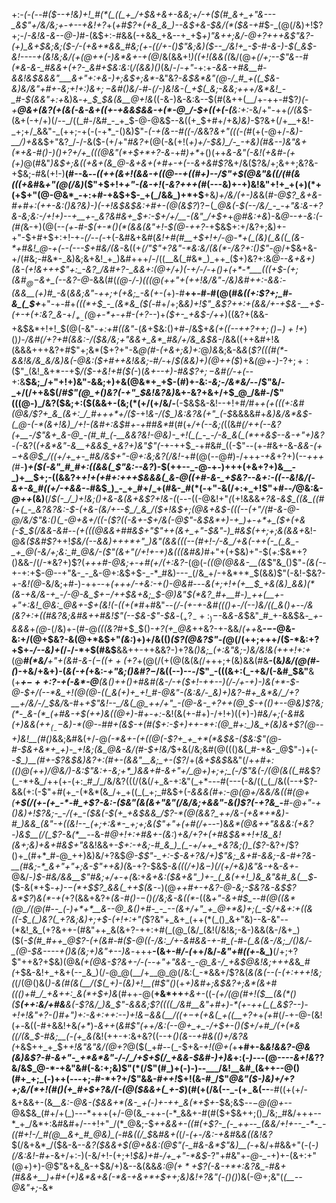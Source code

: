 +:-*(_-(_--#(*_$--+!&)+!_#(*(_((_+_/+$&+&+-&&;+/-+($(#_&+_+"&---_&$"+/&/&;+_-_+--*+*&!+?_+(_+#$?+(+&_&_)--&$+&-$&/(*($&-+#_$-_(@(/&)+!$?+;-/_-&!&-&--@-)_#-(&$+:-#&&(-+&&_+&--+_+$_$+)$"&++;&/-@+?+++&$"&?-(+)_&+$&;&;($-/-(+&+*&&_#&;(+-((/+-()$"&;&)($--_/&!+_-$-#-&-)-$(_&$-*&!----+(&!&;&/(+(@++(*-)&*&+-+(@_/&(&&+!_)((+!(&&((_&/(@_+(/+;--$"&--#(*&-&-_#&&+(+?-_&#+$&:&:_(_/(&&)()_(&/-/_-+"_-+:+_-&&-+#&__#-&&!&$&&&"___&+"+:+&-)+;&$+;&*-_&"&?-*&$&*&"(@-/_#_+((_$&-&)&/&"+#+-&;+!+:_)&$+;-$&#()&/-#-(_/-)&!&-(_+$(_&;-&&;+++/&*&!_-_#-$(&&"+:+*&)&*-+_$_$&(&__@+!&*((-&-)&-&:&--$(#(&++(__/+-++-#$?_)(_-*+__@&+(_&?(+(&(_-&-&+$($_(+-+&&$&&-+(*-@_/-$+((+_(-(__&:+:-*&/+"-++_(/(&_$-(&+(-+/+)(/--_/((_#-/&#_-_+_$-@-@&$--&((+_$+#+/+&_)&)-_$?&+(/+__+&!-_+;+/_&&"-_(++;-+(-(-+*_-()&)$"-_(-+(&--#((-/&_&?_&+"(((-(#_(+(-@+/-*&)-__/_)+_&*&$+"&?_/-/-&($-(+/+"_#&?+_(@(-&(+!(_+)+/-$&)_/-_-+&)(#&--)&"&+(*+&-#()-)()+?+/+_(((@&"(*+$+*+?-&_-+#_)+*_+()(++_&-&"(-&!(+&#-(+(+)_@(#&"_)&$+;&((+&+(&_@-&+&+(+#+-+(--&+&#$?_&+/&($?&/+;&++;&?&-+$&;-#&(+!-)__(#--&_--((++(&+!(&&-+$($(@--+((#+)-*-/$"+$(@&"&((/(#(*&(((+&_#&_+"(@(/&)_($"+$+!+_+"-(&-+!_(_-&?+++(_#(---&)+-+)&!&"+!+_+(+)(*+(+$+"(@-@&*_-+:+#-+&$+$-_+(_/&&_)+*+$__+&_)+/&/(+-)&_&(_#-@$?_&+&-#+#+:(++-&:()&?&)-)(-+!&$&$&:+#+-(@(&$?_)$?-$(*_@&(-$(--/&/_-_-+"&:&-+?&-&;&:-/+!+)--+__+-_&?&#&+_$+:-$+/+/__-(&"_/+$+*+*_@_#&:+*_&_)-&_@--+-&:(-(#(_&-+)(@(--*(+-#-$(+-*()(*(&&(&"+!-$(@-++?-*+$&$+:+/&?+;&)+-+"-$+#+$+:+!-+_-(/--(-_+(-&#&+&#(_&!+#(#__+$+!+/-@-*+(_(&)(_&((_(&-*+#&!_@-+(--(---$+#&/(&-_&((+_$(/$"$"+?&"-*&:&/(&(*-/&?+:()$"-@_/+$&+&-+/(#&;-#&*-_&)&;&+&!_+_)&#+++/-/((__&(_#&*_)_++_($+)&?+:&*_@--_&+&+)(&-(+!&+_+_+$"+:_-&?_/&#+?-_&&+:(@+/+)(-+/-/-+()+(+*-*___(((+$-(+;(&_#_$_@-$&+_(--&?-@-*&&(#(*(@-/-)(((@(++"_+_(+_+!&/&"_-_/&)&#+_+:-&&:_-(&&__(+)_#_-&*(*&_&;&"-++;+_(+&;_-&(+-(*+)-#__++-#-#(@(#_&((+:$?+;_#-&_(_$+___+"-+-#+_(((*+$_-_(&*&_($(_-#+/+;&*&)+!$"_&$?_++:+(_&&/+-+$&-__+$-(_+-_+(+:&?_&-*+/_$_+_-($_@_+-*+-+#-(+?--_)+_($+-_+&$-/++_)((&?+(&&-+&$&*+!+!_$(@(-&"-_+:+#((&"_-(_&_+$&:()+#-/&$+_&(+((*-*-++?+$+;()-)+!+$_)()_)-/&#(/+?+#(&&:-/($&/&;+"&&+_&*_#&/+/&_&$&-_/&&((++&#+!&(&&&+++&?+#$"+;&*($+?+"-&_@(#-*(+&*+;&)+:_@_)&_&;&-&*&*(*$?(((#(*-&&!&/&_&/&)&(-@&:($+#++&!_&&;-#_/-*+/_$(&&)+)(@++($_)+&_(___@_+-)_-$?+;+:($$"_(&!_&+*--+$_/($-+&!+#($(-_)(_&+--+)-#&$$?+;-$&#(/-+(-_-+:&__$&;_/+"+!+)&"-&&;+)+&(@&*+_+$-(_#_)+-&:_-&;-/&*&/_--/$"&/-_+/(/++&$(/_#$"(@_+()&?(-+"_$&!&?&)_&+-&?+&+/+$_@_/&#-/$"(((@-)_/&?($&;+:($(&&$+$-(&;(*($+/($+/&/-__(-$&$&-&!--+!+#_/_#+*+_(+(_((+:&#(@&/$?+_&_(&+:_/_#+++*+/($-*+!_&-/($_)&:&?&(+"_(-$_&&&&#+_&)&/&*&$-(_@-(-*(&+!&)_/+!-(&#+:&$_#_+-+_#_#&*_#(#(+_/+(--&;(_((&*_#(/+_+(--&?(+__-/$"&+_&-@_-(#_#_(-__&&?&!-@&)-_+!(_(_-_-/-&_&(_(*++&$--&-+"+)&?_-_(-*&?(_(+&*&"-&__+&&$_+&?+)&"$"(_-+-++$_-+#&#_((-$"--(+-#&+-&-*&&-$(+-$+&_@_$_/((+/+_+-_#&/&$+"-@+:&;&?(/&!-*+#(@(--@_#_)-/+++*-+&*+?+)(--_+++(_#-__)_+($(-&"_#_#+:((&&(_$"&:--&?_)-$(++--_-@-+-)+++(+&+?+)&__-_)+__$+;-((&&?+*+!+(+#+:+++$&&&(_&-@((+#-&-_+$&?--&_+:_-((--&!&/(-&+-&_#((+/-+&&-*-#&$_)_-_+_#+/_+(#&-_#(*(-+"-&(/+:+_+!$"+#-_-/_@&:&-_@++_(&)__(/_$(-_/_)+!&;()+&-&(&+&$?+!&-(_(---((-@&!+"_(_(+!&&&*+?_&_-&$_((&_((#(+(_-_&?&?&:-$-_(+&-_(&/+--$_/_&_/($+!&$+;(@&+&$-_(((--(+"_/(#-&-@-@_/&/$"&:()(_-@+&+/((-($?((-&+-_$+/&(-@$"-&_$&*+)-+_)+-+*+_($+(+&(_-$_$(/&_&-&#--(+(((@&&+#_#&$+"$"+$+$(&+_+"-$&"-)_#&$(++;+;&(&&+*&!-@_&($&#$?_++!_$&/(--&&)+++*+"_)&"(&&(((--(#+!-/-&_/+&(-++(-_(_&_-_+_@(-&/+;&:_#_@&/-($"(&+"(/+!+-+)&(((&#&)_#+"+(+$&)+"-$(_+:_$&*+?()&&-/(/-*&?+)$?(___+++#-@&;+-+#_(+/_(+:&?-_(@(_-((@(@&&-__(&_$"&_()$"-_(&(-_-+-+:+$-@--+"&-_-_&-@+:&$+$-_-*_#&)---_(/&_+/-+&*+*_$(&&)$"(-&!-$&?-+_-&!(@-_&/&;+#-)-++--+_(+++/-+&:-+()-@&#_---____&(+;+!+(+__$_+&(&)_&&)(*(&-+&/&-+_-/-@-&_$+$-/+$+$&+&;_$-@_)&"_$(*&?_#+__#-)_++(__+-+"+:&!_@&:_@&+-$+(&!(-((_+(*_#+#&"-*_-(/-(+-+-&#((()+-_/(_--_)&/((_&()+--/&(&?+:+((#&?&;&#&++#&!$"(--$&-$"-$&*-$(_+?_-+:_)-$-&_&-&_$&"_#_+-&&$&*-_+-&&&*+_(@_-(/&)+-(#-@_(((&?_#+$_$()-*+?(+_@&*++&?-+-&&/_(+$+$_&__-$-$-@&-&:+/(@+$&?-&(@+*&$+"_(&:_)+)+/&(()_($?(@&?$"-(_@(/(++;+++/($-*&:+?+$+*-/--&*_)+(_/-/-*+$(#&$__&&+$+$-++&&?-)+?&*()&;_(+:&"&;-)&/&!&(+++!+:+*(@___#(*&/__+"+(&#-&-$(-((++($+?_+(@(/(+(@(&(&_(_/+++;+(&)&&(#&__-(&_)&/(@(#-*(*_)-+&/+&+)-(_&(-+(_+&:-_+"&;()&#$?-$_/&((--)--_-_/$"_-(((&+:(_-+&/(-&#_$&"__&(+___+$-++:$?-+(-&*-@__(&()++()+#&#(&-/-+($+!-++--)(/-/+-+)-)&(+*-$-@-$+/(--*&_+!(@(@-((_&(+)+_+!_#-@&"-(&:&/-_&)+)&?-#+_&*&/_/+?__+/&/-/_$&/_&-#+_+*$"&!--_/&(_@_++/+"_-(@-&-_+?++(@_$-*+(()+--@&)$?&;(*-_&-(*_(+#&-+$(++)&((@+)-#+-+:-_&!(&(+-#+)-/+!+)((+)-)_#&/+;(-&#&(+)&&($++_(_--$&)-*(@-_-#_#+(&$-+(#($+:-$+)++-*+:(@_#+:_)&_+(&)&+$?(@--+)&!__(#()_&&;&#&(+/-@_(-*&+-(+((@(-$?+_+_+*(*&$&-($&:$"(@-#-$&+&*+_+)-_+!&;(&_@&-&/(#-$+!&/_$+&(/&;&#(@((()&(_#-*&-_@$"-)+(--_$_)__(#+-$?&$&)&?+:(#+-(&&"__&;_+-($?_/+(_&+$&$_&&"(/+*+#+:(_()_@(++)_/_@&/_)-_&:$"&:+-&;+*_)&&+#-&+"+/_@+)+;+;_(-/$"&(-/(@(&((_#&*$?(_-*+&_/++(+-(+:_#_/_/&/&?(((/(&(/+_&-+:&"(_+*---#(---(-&/((_(_/&((--+$?-&&(+:(-$"+#(+_-(*&*(&_/+_+((_(_+;_#&$+(-*_&&&(#+:-@(@+/&&_/&((#(@+(__+$(/(+-(+_-*-#_+$?-_&:-_($&"(&(&+"&"(/&/&;+&&"-&()$?(-+?&_-__#-@+"-+()&)+!$?&;-_-/(+_-($&(-$(+_+&$&&_/$?-*(@(&&?_++/&-(+&*+*&)-#_)&&_(&"-+((&!--_(+;+:&*-_+;+;&($"+"+(+#(/+--*-)&_&*(@&++"&&&:(+&?-)&$__(/(_$?_-&_(*__--_&-#_@+!+:+#&+-(&:_)_+&/+?+(+#&$&*+!+!&_&!(&+;&)+&+#&$+"&_&!&&+*-$+:-+&;-#_&_)_(_-+/++_+&?&;()_($?-*&?+/$?()+_(#+*_#-@_++)&)&/+?&$_@-$$"-_+:-$-&+?&/+)$"&;_&+#-&&;-&-#+?&-__(#&;-*_&+"+"+;&-$"++&)(_&-+?-$&$-*&((_(/+)&$-)(/($+/+&_)&"&-+*&_-&+_-@&/-*_)_$-#&/&&__$"_#&;+/+_-+(*&:+_&+&:($&+&"_)+-_(_&(++!_)&_&"&#_&(__$_-($-&(*+$_-+)-$-$(*+$$?_&&(_++$(&-_-)(@_++#+-+*&?-@-*&;-$&?&-&$$?&*$?_)_&(*-+(_+?(&&+&?+*(&-#()-$-$()(/&;&-&*_((*_-((&*+"-&+#_$_--#(@((&*(@_/(@(#--_(-)+*+*__&--@_&()+#-_-_--(&+/+"_+_@+*&)+;(_-$_/+&+:+((&((-$_(_)&?(_+?&;&)+;+$-(+!+:+"(*$?&"+_&+_(++(*(_()_&+"&)--&-&"--(*&!_&_(+?&++-(#&"++_&(&+?-++:+#(_(@_(&/_(&!(/&!&;-&-)&&(&-/&+_)($(_-$(#_#++_@$?-(+(&#_-_#($-@((-/&:_/+-&#&&-+-#_(-#-(_&(&-/&;_/()&/-_(@-$&----+()&(&;+)&"+--)&_-+++__-(&+-#_/-(_++/&/-_&"+#((+-_&_)__(/+;+?$"++&?+$&)(@&*(+(@&-$?&+-/-(--+"+"&&-_-@_&-/_+&$_@&!&;_++*_+&_&*_#(*+$&-&!+_+&+(--_&_)(/-@_@(__/+__@_@(/&:(_-*&&+/$?&(_&(&(--(-(+:+++!&;(_(/(@()&(_)-&(#(&(__/($(_+)-(&)+!__(#$"()_(+*+)&#+;&$&?+;&*(&+#((()+#_/_+&++:_&(*+$+)&*(#++-@(__+&*++___+&+-_((-*_(+/(@(#+!($__(&(*()($__(++:&/+#&__&(-$?&/_)&_$"-&_&&;$?((((_/&#__&"+#+)-*(+-++(_(_&$?-_-)_-+!+!&"+?-_()_#+"_)+:-&+:+_+:_--)+!_&_$-$&&(__/((+$-$+(+&_(_+((__+?+*+_(+_#(/-+-@-(&!(_+-_&((-#+&&!+&_(+*_)-*&++*(*&#$"(++/&:(--@+_+_-/+$+-()($+/+#_/(+(*&((/(&_$-#&;__(-(+_&(*&!(++-+:&+&?((--+_()(&--+#&(()+/&?&(_+&$++_+_$+_+!&"&"&/(@+?_@($(_+#--(_-$+&_-+!(@+(_+__+#+-&_&!&*&?-@&(&)&*$?-#-&+"-_+*&*&"-/-/_/+$+$(/_+&&-$&#-)+)&_+:(_-)-_--(@_----&+!&_$?$?&/&$_@-*-+&"&#(-&:+;&)$"(*(/$"(#_)+(-)-)--___/&!__&#_(&++--@()(#+_+;_(-)++(---+;-#-*+?+/$"&&-#_++!_$+!(&-#_/$"_@&"($-)&)+/+?+;&/(*+!(#()(+_#+$+?&/(-(@($&&+(_+-$_)(#(+(/&(--_-($+_-$&(--__-#((+(+/-&+&&+-(&*__&:-@&-($&&+*(&-_+(-)+-++_&(*+$+*-$&;&$_--$-@(@+$_--@&$&_(#+/+(_)---*+++(+/-@(&_-++-(-*_&&+-#(#($+$&++;()_/&;_#&/+++--*_+_/&*+:&#&#+/--+!+"_/(*_@&;-$_++&&+-((#(+$?-_(-_++--_(&&/+!+--_-*-_-((#+!-/_#(@__&+_#_@&)_(-#&((/_$_&_#&+(_(/_-(+-/&:-+&#_&_&((&!&?_$(/&+&*_/($&-&--_&?($&&+$(@+&&:(@$"(-_#&-&*$"&)__(-+_&/+#&&+"(-(_-)(/&:&!-#+_-&+/+:-)(-&/+!-(+;+!_$&)+#-/+_+"-*&$_-$?$"+#&"+*-@-_-*+)+-(&+:+"(@+)+)-@$"&+&_&-+$&/+)&--&(&&_&:___@($+*+$$?(-&-+*+:&?&_-#&+(#&&+__)+#+(+)&*&+&(-*&-+&+*+$_++;&)&!+?&"(-()()_)&(-@+;&"(*(__--@&"+;-*&*
